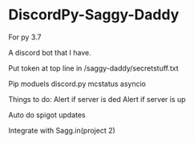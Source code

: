 # DiscordPy-Saggy-Daddy
For py 3.7

A discord bot that I have.

Put token at top line in /saggy-daddy/secretstuff.txt

Pip moduels
discord.py
mcstatus
asyncio

Things to do:
Alert if server is ded
Alert if server is up 

Auto do spigot updates

Integrate with Sagg.in(project 2)